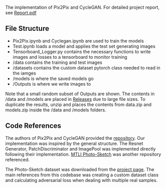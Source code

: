 The implementation of Pix2Pix and CycleGAN.
For detailed project report, see [Report.pdf](https://github.com/ypgao1/Images-to-Sketches-with-GAN-s/blob/main/Project.pdf)

## File Structure

- Pix2Pix.ipynb and Cyclegan.ipynb are used to train the models
- Test.ipynb loads a model and applies the test set generating images
- Tensorboard_Logger.py contains the necessary functions to write images and losses to a tensorboard to monitor training
- /data contains the training and test images
- /datasets contains the custom dataset pytorch class needed to read in the iamges
- /models is where the saved models go
- /Outputs is where we write images to

Note that a small random subset of Outputs are shown. The contents in /data and /models are placed in [Releases](https://github.com/mkomeili/Image-to-sketch-YanPengGao/releases) due to large file sizes. To duplicate the results, unzip and places the contents from data.zip and models.zip inside the /data and /models folders.

## Code References
The authors of Pix2Pix and CycleGAN provided the [repository](https://github.com/junyanz/pytorch-CycleGAN-and-pix2pix). Our implementation was inspired by the general structure. The Resnet Generator, PatchDiscriminator and ImagePool was implemented directly following their implementation.
[MTLI Photo-Sketch](https://github.com/mtli/PhotoSketch) was another repository referenced.

The Photo-Sketch dataset was downloaded from the [project page](http://www.cs.cmu.edu/~mengtial/proj/sketch/). The main references from this codebase was creating a custom dataset class and calculating adversarial loss when dealing with multiple real samples.
